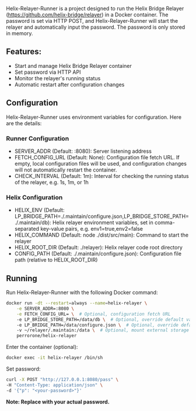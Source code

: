 Helix-Relayer-Runner is a project designed to run the Helix Bridge Relayer (https://github.com/helix-bridge/relayer) in a Docker container. The password is set via HTTP POST, and Helix-Relayer-Runner will start the relayer and automatically input the password. The password is only stored in memory.

## Features:

* Start and manage Helix Bridge Relayer container
* Set password via HTTP API
* Monitor the relayer's running status
* Automatic restart after configuration changes

## Configuration

Helix-Relayer-Runner uses environment variables for configuration. Here are the details:

### Runner Configuration

* SERVER_ADDR (Default: :8080): Server listening address
* FETCH_CONFIG_URL (Default: None): Configuration file fetch URL. If empty, local configuration files will be used, and configuration changes will not automatically restart the container.
* CHECK_INTERVAL (Default: 1m): Interval for checking the running status of the relayer, e.g. 1s, 1m, or 1h

### Helix Configuration

* HELIX_ENV (Default: LP_BRIDGE_PATH=./.maintain/configure.json,LP_BRIDGE_STORE_PATH=./.maintain/db): Helix relayer environment variables, set in comma-separated key-value pairs, e.g. env1=true,env2=false
* HELIX_COMMAND (Default: node ./dist/src/main): Command to start the relayer
* HELIX_ROOT_DIR (Default: ./relayer): Helix relayer code root directory
* CONFIG_PATH (Default: ./.maintain/configure.json): Configuration file path (relative to HELIX_ROOT_DIR)

## Running

Run Helix-Relayer-Runner with the following Docker command:
```Bash
docker run -dt --restart=always --name=helix-relayer \
    -e SERVER_ADDR=:8080 \
    -e FETCH_CONFIG_URL= \  # Optional, configuration fetch URL
    -e LP_BRIDGE_STORE_PATH=/data/db \  # Optional, override default value
    -e LP_BRIDGE_PATH=/data/configure.json \  # Optional, override default value
    -v ~/relayer/.maintain:/data \  # Optional, mount external storage (optional)
    perrorone/helix-relayer
```

Enter the container (optional):
```Bash
docker exec -it helix-relayer /bin/sh
```

Set password:
```Bash
curl -X POST "http://127.0.0.1:8080/pass" \
-H "Content-Type: application/json" \
-d '{"p": "<your-password>"}'
```

**Note: Replace <your-password> with your actual password.**
